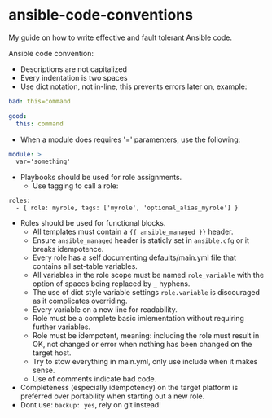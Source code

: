 # ansible-code-conventions
My guide on how to write effective and fault tolerant Ansible code.

Ansible code convention:

- Descriptions are not capitalized
- Every indentation is two spaces
- Use dict notation, not in-line, this prevents errors later on, example:

```yaml
bad: this=command

good:
  this: command
```
- When a module does requires '=' paramenters, use the following:

```yaml
module: >
  var='something'
```

- Playbooks should be used for role assignments.
	- Use tagging to call a role:
```
roles:
  - { role: myrole, tags: ['myrole', 'optional_alias_myrole'] }
```
- Roles should be used for functional blocks.
    - All templates must contain a `{{ ansible_managed }}` header.
    - Ensure `ansible_managed` header is staticly set in `ansible.cfg` or it breaks idempotence.
	- Every role has a self documenting defaults/main.yml file that contains all set-table variables.
	- All variables in the role scope must be named `role_variable` with the option of spaces being replaced by `_` hyphens.
	- The use of dict style variable settings `role.variable` is discouraged as it complicates overriding.
	- Every variable on a new line for readability.
	- Role must be a complete basic imlementation without requiring further variables.
	- Role must be idempotent, meaning: including the role must result in OK, not changed or error when nothing has been changed on the target host.
	- Try to stow everything in main.yml, only use include when it makes sense.
	- Use of comments indicate bad code.
- Completeness (especially idempotency) on the target platform is preferred over portability when starting out a new role.
- Dont use: `backup: yes`, rely on git instead!